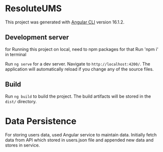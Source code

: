 # ResoluteUMS


This project was generated with [Angular CLI](https://github.com/angular/angular-cli) version 16.1.2.

## Development server

for Running this project on local, need to npm packages for that Run 'npm i' in terminal

Run `ng serve` for a dev server. Navigate to `http://localhost:4200/`. The application will automatically reload if you change any of the source files.

## Build

Run `ng build` to build the project. The build artifacts will be stored in the `dist/` directory.

# Data Persistence

For storing users data, used Angular service to maintain data.
Initially fetch data from API which stored in users.json file and appended new data and stores in service.
